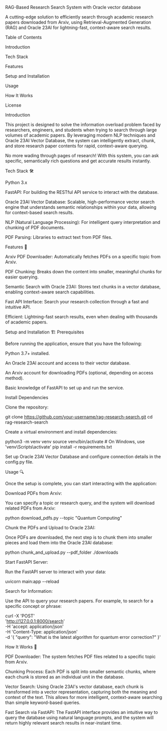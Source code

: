 RAG-Based Research Search System with Oracle vector database

A cutting-edge solution to efficiently search through academic research papers downloaded from Arxiv, using Retrieval-Augmented Generation (RAG) and Oracle 23AI for lightning-fast, context-aware search results.

Table of Contents

Introduction

Tech Stack

Features

Setup and Installation

Usage

How It Works

License

Introduction

This project is designed to solve the information overload problem faced by researchers, engineers, and students when trying to search through large volumes of academic papers. By leveraging modern NLP techniques and Oracle 23AI Vector Database, the system can intelligently extract, chunk, and store research paper contents for rapid, context-aware querying.

No more wading through pages of research! With this system, you can ask specific, semantically rich questions and get accurate results instantly.

Tech Stack 🛠️

Python 3.x

FastAPI: For building the RESTful API service to interact with the database.

Oracle 23AI Vector Database: Scalable, high-performance vector search engine that understands semantic relationships within your data, allowing for context-based search results.

NLP (Natural Language Processing): For intelligent query interpretation and chunking of PDF documents.

PDF Parsing: Libraries to extract text from PDF files.

Features 🌟

Arxiv PDF Downloader: Automatically fetches PDFs on a specific topic from Arxiv.

PDF Chunking: Breaks down the content into smaller, meaningful chunks for easier querying.

Semantic Search with Oracle 23AI: Stores text chunks in a vector database, enabling context-aware search capabilities.

Fast API Interface: Search your research collection through a fast and intuitive API.

Efficient: Lightning-fast search results, even when dealing with thousands of academic papers.

Setup and Installation 🏗️
Prerequisites

Before running the application, ensure that you have the following:

Python 3.7+ installed.

An Oracle 23AI account and access to their vector database.

An Arxiv account for downloading PDFs (optional, depending on access method).

Basic knowledge of FastAPI to set up and run the service.

Install Dependencies

Clone the repository:

git clone https://github.com/your-username/rag-research-search.git
cd rag-research-search


Create a virtual environment and install dependencies:

python3 -m venv venv
source venv/bin/activate  # On Windows, use 'venv\Scripts\activate'
pip install -r requirements.txt


Set up Oracle 23AI Vector Database and configure connection details in the config.py file.

Usage 🔍

Once the setup is complete, you can start interacting with the application:

Download PDFs from Arxiv:

You can specify a topic or research query, and the system will download related PDFs from Arxiv:

python download_pdfs.py --topic "Quantum Computing"


Chunk the PDFs and Upload to Oracle 23AI:

Once PDFs are downloaded, the next step is to chunk them into smaller pieces and load them into the Oracle 23AI database:

python chunk_and_upload.py --pdf_folder ./downloads


Start FastAPI Server:

Run the FastAPI server to interact with your data:

uvicorn main:app --reload


Search for Information:

Use the API to query your research papers. For example, to search for a specific concept or phrase:

curl -X 'POST' \
  'http://127.0.0.1:8000/search' \
  -H 'accept: application/json' \
  -H 'Content-Type: application/json' \
  -d '{
  "query": "What is the latest algorithm for quantum error correction?"
}'

How It Works 🧠

PDF Downloader: The system fetches PDF files related to a specific topic from Arxiv.

Chunking Process: Each PDF is split into smaller semantic chunks, where each chunk is stored as an individual unit in the database.

Vector Search: Using Oracle 23AI's vector database, each chunk is transformed into a vector representation, capturing both the meaning and context of the text. This allows for more intelligent, context-aware searching than simple keyword-based queries.

Fast Search via FastAPI: The FastAPI interface provides an intuitive way to query the database using natural language prompts, and the system will return highly relevant search results in near-instant time.
